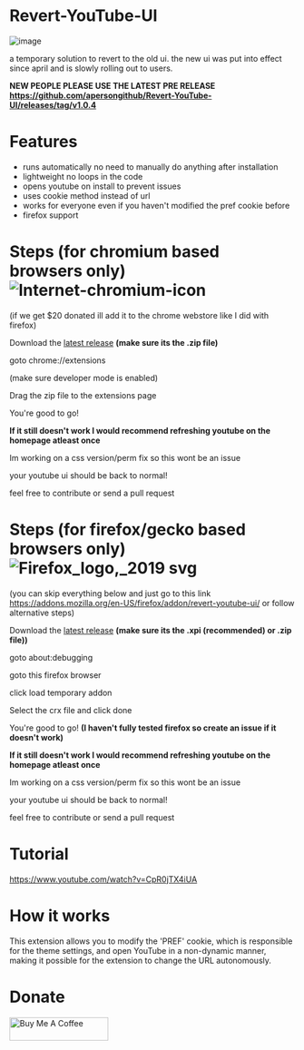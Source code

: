 # Revert-YouTube-UI
![image](https://user-images.githubusercontent.com/72956230/235823261-90d377f1-94e0-4363-a849-455e61e8caef.png)

a temporary solution to revert to the old ui. the new ui was put into effect since april and is slowly rolling out to users.

**NEW PEOPLE PLEASE USE THE LATEST PRE RELEASE https://github.com/apersongithub/Revert-YouTube-UI/releases/tag/v1.0.4**

# Features
- runs automatically no need to manually do anything after installation
- lightweight no loops in the code
- opens youtube on install to prevent issues
- uses cookie method instead of url
- works for everyone even if you haven't modified the pref cookie before
- firefox support

# Steps (for chromium based browsers only) ![Internet-chromium-icon](https://user-images.githubusercontent.com/72956230/236043122-0efca4d4-a0dd-4e41-a988-3987abf47c4d.png)

(if we get $20 donated ill add it to the chrome webstore like I did with firefox)

Download the <a href="https://github.com/apersongithub/Revert-YouTube-UI/releases/">latest release</a> **(make sure its the .zip file)**

goto chrome://extensions

(make sure developer mode is enabled)

Drag the zip file to the extensions page

You're good to go!

**If it still doesn't work I would recommend refreshing youtube on the homepage atleast once**

Im working on a css version/perm fix so this wont be an issue

your youtube ui should be back to normal!

feel free to contribute or send a pull request

# Steps (for firefox/gecko based browsers only) ![Firefox_logo,_2019 svg](https://user-images.githubusercontent.com/72956230/236657665-e8a16e8e-6933-49a3-a43d-3ce1cba29faf.png)

(you can skip everything below and just go to this link https://addons.mozilla.org/en-US/firefox/addon/revert-youtube-ui/ or follow alternative steps)

Download the <a href="https://github.com/apersongithub/Revert-YouTube-UI/releases/">latest release</a> **(make sure its the .xpi (recommended) or .zip file))**

goto about:debugging

goto this firefox browser

click load temporary addon

Select the crx file and click done

You're good to go! **(I haven't fully tested firefox so create an issue if it doesn't work)**

**If it still doesn't work I would recommend refreshing youtube on the homepage atleast once**

Im working on a css version/perm fix so this wont be an issue

your youtube ui should be back to normal!

feel free to contribute or send a pull request


# Tutorial
https://www.youtube.com/watch?v=CpR0jTX4iUA

# How it works
This extension allows you to modify the 'PREF' cookie, which is responsible for the theme settings, and open YouTube in a non-dynamic manner, making it possible for the extension to change the URL autonomously.


# Donate
<a href="https://www.buymeacoffee.com/aperson" target="_blank"><img src="https://cdn.buymeacoffee.com/buttons/default-orange.png" alt="Buy Me A Coffee" height="41" width="174"></a>
